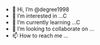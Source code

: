 - 👋 Hi, I’m @degree1998
- 👀 I’m interested in ...C
- 🌱 I’m currently learning ...C
- 💞️ I’m looking to collaborate on ...
- 📫 How to reach me ...

<!---
degree1998/degree1998 is a ✨ special ✨ repository because its `README.md` (this file) appears on your GitHub profile.
You can click the Preview link to take a look at your changes.
--->
